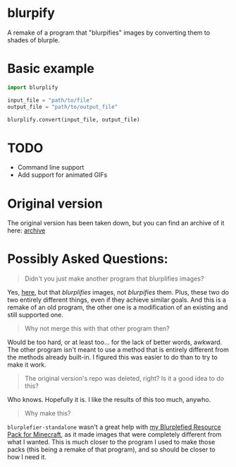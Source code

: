 # blurpify
A remake of a program that "blurpifies" images by converting them to shades of blurple.

# Basic example
```python
import blurplify

input_file = "path/to/file"
output_file = "path/to/output_file"

blurplify.convert(input_file, output_file)
```

# TODO
- Command line support
- Add support for animated GIFs

# Original version
The original version has been taken down, but you can find an archive of it here:
[archive](https://archive.softwareheritage.org/browse/origin/directory/?origin_url=https://github.com/memethyl/blurpify)

# Possibly Asked Questions:
> Didn't you just make another program that blurplifies images?

Yes, [here](https://github.com/Sonic4999/blurplefier-standalone), but that *blurplifies* images, not *blurpifies* them.
Plus, these two do two entirely different things, even if they achieve similar goals.
And this is a remake of an old program, the other one is a modification of an existing and still supported one.

> Why not merge this with that other program then?

Would be too hard, or at least too... for the lack of better words, awkward.
The other program isn't meant to use a method that is entirely different from the methods already built-in.
I figured this was easier to do than to try to make it work.

> The original version's repo was deleted, right? Is it a good idea to do this?

Who knows. Hopefully it is. I like the results of this too much, anywho.

> Why make this?

`blurplefier-standalone` wasn't a great help with [my Blurplefied Resource Pack for Minecraft](https://github.com/Sonic4999/Blurplefied-Resource-Pack), as it made images that were completely different from what I wanted.
This is much closer to the program I used to make those packs (this being a remake of that program), and so should be closer to how I need it.
